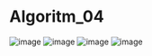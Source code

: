 # Algoritm_04
![image](https://user-images.githubusercontent.com/107307273/173200352-40cf6172-93cf-4abe-8157-991847cca1fd.png)
![image](https://user-images.githubusercontent.com/107307273/173200661-85b667a5-3581-41cf-ae4e-bc346a6550d7.png)
![image](https://user-images.githubusercontent.com/107307273/173200835-ae0b6772-e611-43e0-8c07-ee8266d1009f.png)
![image](https://user-images.githubusercontent.com/107307273/173200988-1169c43f-5455-4099-ba42-c3be55d51e6e.png)
